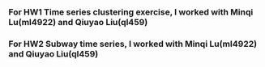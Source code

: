 ### For HW1 Time series clustering exercise, I worked with Minqi Lu(ml4922) and Qiuyao Liu(ql459)

### For HW2 Subway time series, I worked with Minqi Lu(ml4922) and Qiuyao Liu(ql459)
